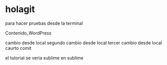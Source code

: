 # holagit
para hacer pruebas desde la terminal

Contenido_WordPress

cambio desde local
segundo cambio desde local
tercer cambio desde local
caurto comit


el tutorial se veria sublime en sublime